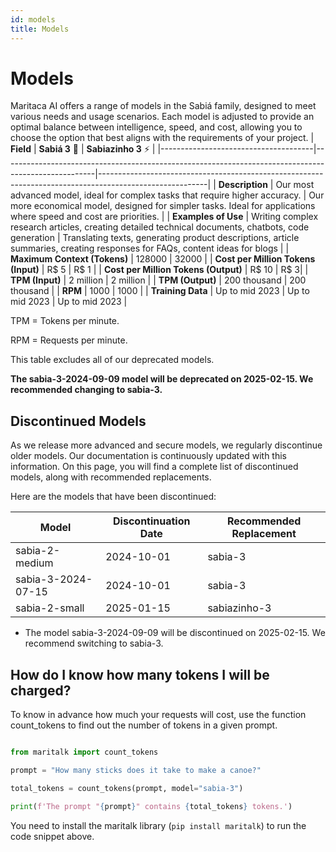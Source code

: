 ```yaml
---
id: models
title: Models
---
```


# Models
Maritaca AI offers a range of models in the Sabiá family, designed to meet various needs and usage scenarios. Each model is adjusted to provide an optimal balance between intelligence, speed, and cost, allowing you to choose the option that best aligns with the requirements of your project.
| **Field**                            | **Sabiá 3** 🥇                                                                                       | **Sabiazinho 3** ⚡                                                                                      | 
|--------------------------------------|-----------------------------------------------------------------------------------------------------|---------------------------------------------------------------------------------------------------------|
| **Description**                      | Our most advanced model, ideal for complex tasks that require higher accuracy.                      | Our more economical model, designed for simpler tasks. Ideal for applications where speed and cost are priorities. | 
| **Examples of Use**                  | Writing complex research articles, creating detailed technical documents, chatbots, code generation | Translating texts, generating product descriptions, article summaries, creating responses for FAQs, content ideas for blogs | 
| **Maximum Context (Tokens)**         | 128000                                                                                              | 32000                                                              |
| **Cost per Million Tokens (Input)**  | R$ 5                                                                                               | R$ 1                                                                                                      | 
| **Cost per Million Tokens (Output)** | R$ 10                                                                                              | R$ 3|
| **TPM (Input)**                      | 2 million                                                                                          | 2 million                                                                                                 |
| **TPM (Output)**                     | 200 thousand                                                                                       | 200 thousand                                                                                              |
| **RPM**                              | 1000                                                                                               | 1000                                                                                                      |
| **Training Data**                    | Up to mid 2023                                                                                     | Up to mid 2023                                                                                            | Up to mid 2023                                                                                     |


TPM = Tokens per minute.

RPM = Requests per minute.

This table excludes all of our deprecated models.

**The sabia-3-2024-09-09 model will be deprecated on 2025-02-15. We recommended changing to sabia-3.**

## Discontinued Models

As we release more advanced and secure models, we regularly discontinue older models. Our documentation is continuously updated with this information. On this page, you will find a complete list of discontinued models, along with recommended replacements.

Here are the models that have been discontinued:

| Model | Discontinuation Date | Recommended Replacement |
|-------|--------|-------|
| sabia-2-medium | 2024-10-01 | sabia-3 |
| sabia-3-2024-07-15 | 2024-10-01 |sabia-3 |
|sabia-2-small | 2025-01-15 | sabiazinho-3 |

* The model sabia-3-2024-09-09 will be discontinued on 2025-02-15. We recommend switching to sabia-3.



## How do I know how many tokens I will be charged?
To know in advance how much your requests will cost, use the function count_tokens to find out the number of tokens in a given prompt.
```python

from maritalk import count_tokens

prompt = "How many sticks does it take to make a canoe?"

total_tokens = count_tokens(prompt, model="sabia-3")

print(f'The prompt "{prompt}" contains {total_tokens} tokens.')
```

You need to install the maritalk library (`pip install maritalk`) to run the code snippet above.
